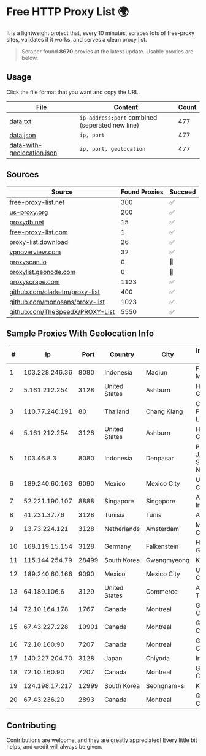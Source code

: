 
# Free HTTP Proxy List 🌍

It is a lightweight project that, every 10 minutes, scrapes lots of free-proxy sites, validates if it works, and serves a clean proxy list.


> Scraper found **8670** proxies at the latest update. Usable proxies are below.

## Usage

Click the file format that you want and copy the URL.


|File|Content|Count|
|----|-------|-----|
|[data.txt](https://raw.githubusercontent.com/themiralay/Proxy-List-World/master/data.txt)|`ip_address:port` combined (seperated new line)|477|
|[data.json](https://raw.githubusercontent.com/themiralay/Proxy-List-World/master/data.json)|`ip, port`|477|
|[data-with-geolocation.json](https://raw.githubusercontent.com/themiralay/Proxy-List-World/master/data-with-geolocation.json)|`ip, port, geolocation`|477|

## Sources

|Source|Found Proxies|Succeed|
|------|-------------|-------|
|[free-proxy-list.net](https://free-proxy-list.net)|300|✅|
|[us-proxy.org](https://www.us-proxy.org)|200|✅|
|[proxydb.net](http://proxydb.net)|15|✅|
|[free-proxy-list.com](https://free-proxy-list.com/?page=&port=&type%5B%5D=http&type%5B%5D=https&up_time=0&search=Search)|1|✅|
|[proxy-list.download](https://www.proxy-list.download/HTTP)|26|✅|
|[vpnoverview.com](https://vpnoverview.com/privacy/anonymous-browsing/free-proxy-servers)|32|✅|
|[proxyscan.io](https://www.proxyscan.io)|0|🚫|
|[proxylist.geonode.com](https://proxylist.geonode.com/api/proxy-list?limit=300&page=1&sort_by=lastChecked&sort_type=desc&protocols=http,https)|0|🚫|
|[proxyscrape.com](https://api.proxyscrape.com/v2/?request=displayproxies&protocol=http&timeout=10000&country=all&ssl=all&anonymity=all)|1123|✅|
|[github.com/clarketm/proxy-list](https://raw.githubusercontent.com/clarketm/proxy-list/master/proxy-list-raw.txt)|400|✅|
|[github.com/monosans/proxy-list](https://raw.githubusercontent.com/monosans/proxy-list/main/proxies/http.txt)|1023|✅|
|[github.com/TheSpeedX/PROXY-List](https://raw.githubusercontent.com/TheSpeedX/PROXY-List/master/http.txt)|5550|✅|


## Sample Proxies With Geolocation Info

|#|Ip|Port|Country|City|Internet Service Provider|
|-|--|----|-------|----|-------------------------|
|1|103.228.246.36|8080|Indonesia|Madiun|PT Giga Patra Multimedia|
|2|5.161.212.254|3128|United States|Ashburn|Hetzner Online GmbH|
|3|110.77.246.191|80|Thailand|Chang Klang|CAT Telecom Public Company Limited|
|4|5.161.212.254|3128|United States|Ashburn|Hetzner Online GmbH|
|5|103.46.8.3|8080|Indonesia|Denpasar|PT JARINGANKU SARANA NUSANTARA|
|6|189.240.60.163|9090|Mexico|Mexico City|Uninet S.A. de C.V.|
|7|52.221.190.107|8888|Singapore|Singapore|Amazon.com, Inc.|
|8|41.231.37.76|3128|Tunisia|Tunis|ATI - ISP|
|9|13.73.224.121|3128|Netherlands|Amsterdam|Microsoft Corporation|
|10|168.119.15.154|3128|Germany|Falkenstein|Hetzner Online GmbH|
|11|115.144.254.79|28499|South Korea|Gwangmyeong|Korea Telecom|
|12|189.240.60.166|9090|Mexico|Mexico City|Uninet S.A. de C.V.|
|13|64.189.106.6|3129|United States|Commerce|Apogee Telecom Inc.|
|14|72.10.164.178|1767|Canada|Montreal|GloboTech Communications|
|15|67.43.227.228|10901|Canada|Montreal|GloboTech Communications|
|16|72.10.160.90|7207|Canada|Montreal|GloboTech Communications|
|17|140.227.204.70|3128|Japan|Chiyoda|InfoSphere|
|18|72.10.160.90|7207|Canada|Montreal|GloboTech Communications|
|19|124.198.17.217|12999|South Korea|Seongnam-si|Korea Telecom|
|20|67.43.236.20|2893|Canada|Montreal|GloboTech Communications|



## Contributing

Contributions are welcome, and they are greatly appreciated! Every
little bit helps, and credit will always be given.

